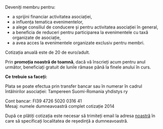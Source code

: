 Deveniți membru pentru:

<ul>
  <li>a sprijini financiar activitatea asociației,</li>
  <li>a influența tematica evenimentelor,</li>
  <li>a alege consiliul de conducere și pentru activitatea asociației în general,</li>
  <li>a beneficia de reduceri pentru participarea la evenimentele cu taxă organizate de asociație,</li>
  <li>a avea acces la evenimentele organizate exclusiv pentru membri.</li>
</ul>

<p>Cotizația anuală este de 20 de euro/adult.</p>

<p>Prin <strong>promoția noastră de toamnă</strong>, dacă vă înscrieți acum pentru anul următor, beneficiați gratuit de lunile rămase până la finele anului în curs.</p>

<p><strong>Ce trebuie sa faceți:</strong></p>

<p>Plata se poate efectua prin transfer bancar sau în numerar în cadrul întâlnirilor asociației: Tampereen Suomi-Romania yhdistys ry</p>

<p>Cont bancar: FI39 4726 5020 0316 41<br>
Mesaj: numele dumneavoastră complet cotizație 2014</p>

<p>După ce plătiți cotizația este necesar să trimiteți email la adresa <a href="mailto:tampereen.suomi.romania@gmail.com">noastră</a> în care să specificați localitatea de reședință a dumneavoastră.</p>
